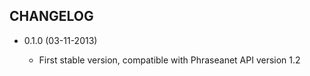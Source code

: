 CHANGELOG
---------

* 0.1.0 (03-11-2013)

  * First stable version, compatible with Phraseanet API version 1.2

